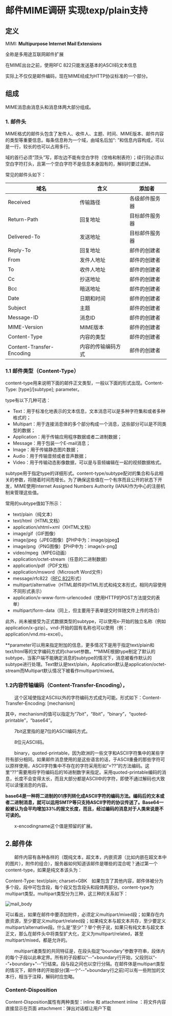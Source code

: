 # 邮件MIME调研 实现texp/plain支持

## 定义

MIMI: **Multipurpose Internet Mail Extensions**

全称是多用途互联网邮件扩展

在MIME出台之前，使用RFC 822只能发送基本的ASCII码文本信息

实际上不仅仅是邮件编码，现在MIME经成为HTTP协议标准的一个部分。

## 组成

MIME消息由消息头和消息体两大部分组成。

### 1. 邮件头

MIME格式的邮件头包含了发件人、收件人、主题、时间、MIME版本、邮件内容的类型等重要信息。每条信息称为一个域，由域名后加“: ”和信息内容构成，可以是一行，较长的也可以占用多行。

域的首行必须“顶头”写，即左边不能有空白字符（空格和制表符）；续行则必须以空白字符打头，且第一个空白字符不是信息本身固有的，解码时要过滤掉。

常见的邮件头如下：

| 域名                      | 含义               | 添加者         |
| ------------------------- | ------------------ | -------------- |
| Received                  | 传输路径           | 各级邮件服务器 |
| Return-Path               | 回复地址           | 目标邮件服务器 |
| Delivered-To              | 发送地址           | 目标邮件服务器 |
| Reply-To                  | 回复地址           | 邮件的创建者   |
| From                      | 发件人地址         | 邮件的创建者   |
| To                        | 收件人地址         | 邮件的创建者   |
| Cc                        | 抄送地址           | 邮件的创建者   |
| Bcc                       | 暗送地址           | 邮件的创建者   |
| Date                      | 日期和时间         | 邮件的创建者   |
| Subject                   | 主题               | 邮件的创建者   |
| Message-ID                | 消息ID             | 邮件的创建者   |
| MIME-Version              | MIME版本           | 邮件的创建者   |
| Content-Type              | 内容的类型         | 邮件的创建者   |
| Content-Transfer-Encoding | 内容的传输编码方式 | 邮件的创建者   |

### 1.1 邮件类型（Content-Type）

content-type用来说明下面的邮件正文类型，一般以下面的形式出现。Content-Type: [type]/[subtype]; parameter。

type有以下几种可选：

- Text：用于标准化地表示的文本信息，文本消息可以是多种字符集和或者多种格式的；
- Multipart：用于连接消息体的多个部分构成一个消息，这些部分可以是不同类型的数据；
- Application：用于传输应用程序数据或者二进制数据；
- Message：用于包装一个E-mail消息；
- Image：用于传输静态图片数据；
- Audio：用于传输音频或者音声数据；
- Video：用于传输动态影像数据，可以是与音频编辑在一起的视频数据格式。

subtype用于指定type的详细形式。content-type/subtype配对的集合和与此相关的参数，将随着时间而增长。为了确保这些值在一个有序而且公开的状态下开发，MIME使用Internet Assigned Numbers Authority (IANA)作为中心的注册机制来管理这些值。

常用的subtype值如下所示：

- text/plain（纯文本）
- text/html（HTML文档）
- application/xhtml+xml（XHTML文档）
- image/gif（GIF图像）
- image/jpeg（JPEG图像）【PHP中为：image/pjpeg】
- image/png（PNG图像）【PHP中为：image/x-png】
- video/mpeg（MPEG动画）
- application/octet-stream（任意的二进制数据）
- application/pdf（PDF文档）
- application/msword（Microsoft Word文件）
- message/rfc822（[RFC 822](http://tools.ietf.org/html/rfc822)形式）
- multipart/alternative（HTML邮件的HTML形式和纯文本形式，相同内容使用不同形式表示）
- application/x-www-form-urlencoded（使用HTTP的POST方法提交的表单）
- multipart/form-data（同上，但主要用于表单提交时伴随文件上传的场合）

此外，尚未被接受为正式数据类型的subtype，可以使用x-开始的独立名称（例如application/x-gzip）。vnd-开始的固有名称也可以使用（例：application/vnd.ms-excel）。

**parameter可以用来指定附加的信息，更多情况下是用于指定text/plain和text/html等的文字编码方式的charset参数。**MIME根据type制定了默认的subtype，当客户端不能确定消息的subtype的情况下，消息被看作默认的subtype进行处理。Text默认是text/plain，Application默认是application/octet-stream而Multipart默认情况下被看作multipart/mixed。

### 1.2内容传输编码（Content-Transfer-Encoding），

　　这个区域使指定ASCII以外的字符编码方式成为可能。形式如下：Content-Transfer-Encoding: [mechanism]

其中，mechanism的值可以指定为“7bit”，“8bit”，“binary”，“quoted-printable”，“base64”。

　　7bit这里指的是7位的ASCII编码方式。

　　8位元ASCII码。

　　binary，quoted-printable，因为欧洲的一些文字和ASCII字符集中的某些字符有部分相同。如果邮件消息使用的是这些语言的话，于ASCII重叠的那些字符可以原样使用，ASCII字符集中不存在的字符采用形如“=??”的方法编码。这里“??”需要用将字符编码后的16进制数字来指定。采用quoted-printable编码的消息，长度不会变得太长，而且大部分都是ASCII中的字符，即使不通过解码也大致可以读懂消息的内容。

**base64是一种将二进制的01序列转化成ASCII字符的编码方法。编码后的文本或者二进制消息，就可以运用SMTP等只支持ASCII字符的协议传送了。Base64一般被认为会平均增加33%的报文长度，而且，经过编码的消息对于人类来说是不可读的。**

　　x-encodingname这个值是预留的扩展。



## 2.邮件体

　　邮件内容有各种各样的（既纯文本，超文本，内嵌资源（比如内嵌在超文本中的图片），附件的组合），服务器如何知道该邮件是哪些的混合呢？通过第一个content-type，如果是纯文本该头为：

Content-Type: text/plain; charset=GBK　如果包含了其他内容，邮件体被分为多个段，段中可包含段，每个段又包含段头和段体两部分。content-type为multipart类型。multipart类型分为三种，这三种的关系如下：

![mail_body](/Users/spark/Downloads/mail_body.png)

可以看出，如果在邮件中要添加附件，必须定义multipart/mixed段；如果存在内嵌资源，至少要定义multipart/related段；如果纯文本与超文本共存，至少要定义multipart/alternative段。什么是“至少”？举个例子说，如果只有纯文本与超文本正文，那么在邮件头中将类型扩大化，定义为multipart/related，甚至multipart/mixed，都是允许的。　　

　　multipart诸类型的共同特征是，在段头指定“boundary”参数字符串，段体内的每个子段以此串定界。所有的子段都以“--”+boundary行开始，父段则以“--”+boundary+“--”行结束。段与段之间也以空行分隔。在邮件体是multipart类型的情况下，邮件体的开始部分(第一个“--”+boundary行之前)可以有一些附加的文本行，相当于注释，解码时应忽略。



### Content-Disposition

Content-Disposition属性有两种类型：inline 和 attachment inline ：将文件内容直接显示在页面 attachment：弹出对话框让用户下载